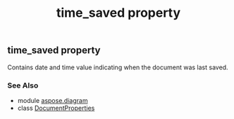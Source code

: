 ﻿---
title: time_saved property
second_title: Aspose.Diagram for Python via .NET API References
description: 
type: docs
weight: 210
url: /python-net/aspose.diagram/documentproperties/time_saved/
is_root: false
---

## time_saved property


Contains date and time value indicating when the document was last saved.

### See Also
* module [aspose.diagram](../../)
* class [DocumentProperties](/diagram/python-net/aspose.diagram/documentproperties)
